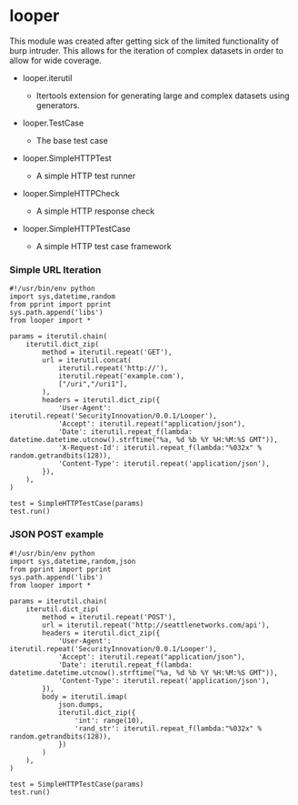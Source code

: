 # looper

This module was created after getting sick of the limited functionality of burp intruder. This allows for the iteration of complex datasets in order to allow for wide coverage.

* looper.iterutil
  * Itertools extension for generating large and complex datasets using generators.

* looper.TestCase
  * The base test case

* looper.SimpleHTTPTest
  * A simple HTTP test runner

* looper.SimpleHTTPCheck
  * A simple HTTP response check

* looper.SimpleHTTPTestCase
  * A simple HTTP test case framework

### Simple URL Iteration
```
#!/usr/bin/env python
import sys,datetime,random
from pprint import pprint
sys.path.append('libs')
from looper import *
    
params = iterutil.chain(
    iterutil.dict_zip(
        method = iterutil.repeat('GET'),
        url = iterutil.concat(
            iterutil.repeat('http://'),
            iterutil.repeat('example.com'),
            ["/uri","/uri1"],
        ),
        headers = iterutil.dict_zip({
            'User-Agent': iterutil.repeat('SecurityInnovation/0.0.1/Looper'),
            'Accept': iterutil.repeat("application/json"),
            'Date': iterutil.repeat_f(lambda: datetime.datetime.utcnow().strftime("%a, %d %b %Y %H:%M:%S GMT")),
            'X-Request-Id': iterutil.repeat_f(lambda:"%032x" % random.getrandbits(128)),
            'Content-Type': iterutil.repeat('application/json'),
        }),
    ),
)

test = SimpleHTTPTestCase(params)
test.run()
```

### JSON POST example
```
#!/usr/bin/env python
import sys,datetime,random,json
from pprint import pprint
sys.path.append('libs')
from looper import *
    
params = iterutil.chain(
    iterutil.dict_zip(
        method = iterutil.repeat('POST'),
        url = iterutil.repeat('http://seattlenetworks.com/api'),
        headers = iterutil.dict_zip({
            'User-Agent': iterutil.repeat('SecurityInnovation/0.0.1/Looper'),
            'Accept': iterutil.repeat("application/json"),
            'Date': iterutil.repeat_f(lambda: datetime.datetime.utcnow().strftime("%a, %d %b %Y %H:%M:%S GMT")),
            'Content-Type': iterutil.repeat('application/json'),
        }),
        body = iterutil.imap(
            json.dumps,
            iterutil.dict_zip({
                'int': range(10),
                'rand_str': iterutil.repeat_f(lambda:"%032x" % random.getrandbits(128)),
            })
        )
    ),
)

test = SimpleHTTPTestCase(params)
test.run()
```
